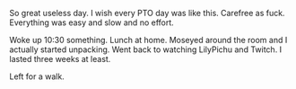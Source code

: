 So great useless day. I wish every PTO day was like this. Carefree as fuck. Everything was easy and slow and no effort.

Woke up 10:30 something. Lunch at home. Moseyed around the room and I actually started unpacking. Went back to watching LilyPichu and Twitch. I lasted three weeks at least.

Left for a walk.
